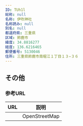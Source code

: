 ```yaml
---
ID: TUh1l
総称: null
名称: 伊吹神社
名称読み: null
別名: null
都道府県: 三重県
区域: 鈴鹿市
緯度: 34.8816277
経度: 136.6216465
郵便番号: 5130046
住所: 三重県鈴鹿市南堀江１丁目１３−３６
---
```


## その他

### 参考URL

| URL | 説明          |
| --- | ------------- |
|     | OpenStreetMap |
